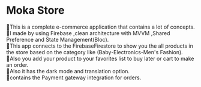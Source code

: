 # Moka Store
🔹This is a complete e-commerce application that contains a lot of concepts.<br>
🔹I made by using Firebase ,clean architecture with MVVM ,Shared Preference and State Management(Bloc).<br>
🔹This app connects to the FirebaseFirestore to show you the all products in the store based on the category like (Baby-Electronics-Men's Fashion).<br>
🔹Also you add your product to your favorites list to buy later or cart to make an order.<br>
🔹Also it has the dark mode and translation option.<br>
🔹contains the Payment gateway integration for orders.<br>



